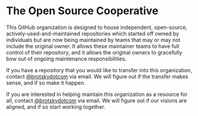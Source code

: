 # The Open Source Cooperative

This GitHub organization is designed to house independent, open-source, actively-used-and-maintained repositories which started off owned by individuals but are now being maintained by teams that may or may not include the original owner. It allows these maintainer teams to have full control of their repository, and it allows the original owners to gracefully bow out of ongoing maintenance responsibilities.

If you have a repository that you would like to transfer into this organization, contact [@brotskydotcom](https://github.com/brotskydotcom) via email. We will figure out if the transfer makes sense, and if so make it happen.

If you are interested in helping maintain this organization as a resource for all, contact [@brotskydotcom](https://github.com/brotskydotcom) via email. We will figure out if our visions are aligned, and if so start working together.
